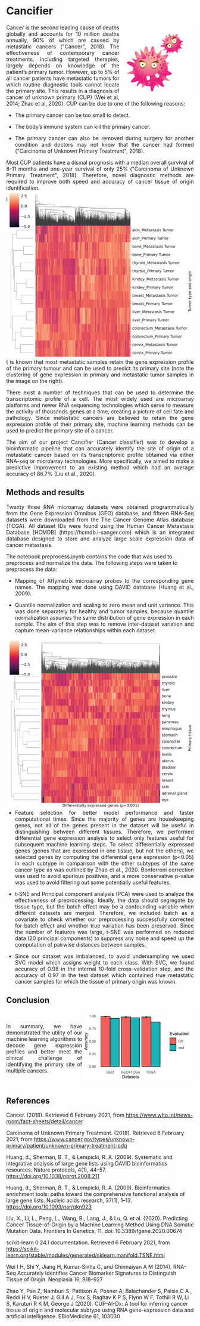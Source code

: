 # Cancifier

<img src="images/logo.png" alt="cancifier logo; source: pngtree.com" width="200" height="200" align="right">

<p align="justify">
Cancer is the second leading cause of deaths globally and accounts for 10 million deaths annually, 90% of which are caused by metastatic cancers ("Cancer", 2018). The effectiveness of contemporary cancer treatments, including targeted therapies, largely depends on knowledge of the patient’s primary tumor. However, up to 5% of all cancer patients have metastatic tumors for which routine diagnostic tools cannot locate the primary site. This results in a diagnosis of cancer of unknown primary (CUP) (Wei et al, 2014; Zhao et al, 2020). CUP can be due to one of the following reasons:

- <p align="justify">The primary cancer can be too small to detect.

- <p align="justify">The body’s immune system can kill the primary cancer.

- <p align="justify">The primary cancer can also be removed during surgery for another condition and doctors may not know that the cancer had formed ("Carcinoma of Unknown Primary Treatment", 2018).

<p align="justify">
Most CUP patients have a dismal prognosis with a median overall survival of 8-11 months and one-year survival of only 25% ("Carcinoma of Unknown Primary Treatment", 2018). Therefore, novel diagnostic methods are required to improve both speed and accuracy of cancer tissue of origin identification.

<img src="images/heatmap_by_type.svg" align="right" width="500">

<p align="justify">
It is known that most metastatic samples retain the gene expression profile of the primary tumour and can be used to predict its primary site (note the clustering of gene expression in primary and metastatic tumor samples in the image on the right).

<p align="justify">
There exist a number of techniques that can be used to determine the transcriptomic profile of a cell. The most widely used are microarray platforms and newer RNA sequencing technologies which serve to measure the activity of thousands genes at a time, creating a picture of cell fate and pathology. Since metastatic cancers are believed to retain the gene expression profile of their primary site, machine learning methods can be used to predict the primary site of a cancer.

<p align="justify">
The aim of our project Cancifier (Cancer classifier) was to develop a bioinformatic pipeline that can accurately identify the site of origin of a metastatic cancer based on its transcriptomic profile obtained via either RNA-seq or microarray technologies. More specifically, we aimed to make a predictive improvement to an existing method which had an average accuracy of 86.7% (Liu et al., 2020).

  ## Methods and results

<p align="justify">
Twenty three RNA microarray datasets were obtained programmatically from the Gene Expression Omnibus (GEO) database, and fifteen RNA-Seq datasets were downloaded from the The Cancer Genome Atlas database (TCGA). All dataset IDs were found using the Human Cancer Metastasis Database [HCMDB] (https://hcmdb.i-sanger.com) which is an integrated database designed to store and analyze large scale expression data of cancer metastasis.

The notebook preprocess.ipynb contains the code that was used to preprocess and normalize the data. The following steps were taken to preprocess the data:

- <p align="justify">Mapping of Affymetrix microarray probes to the corresponding gene names. The mapping was done using DAVID database (Huang et al., 2009).

- <p align="justify">Quantile normalization and scaling to zero mean and unit variance. This was done separately for healthy and tumor samples, because quantile normalization assumes the same distribution of gene expression in each sample. The aim of this step was to remove inter-dataset variation and capture mean-variance relationships within each dataset.

<img src="images/heatmap_by_primary.svg" align="right" width="500">

- <p align="justify">Feature selection for better model performance and faster computational times. Since the majority of genes are housekeeping genes, not all of the genes present in the dataset will be useful in distinguishing between different tissues. Therefore, we performed differential gene expression analysis to select only features useful for subsequent machine learning steps. To select differentially expressed genes (genes that are expressed in one tissue, but not the others), we selected genes by computing the differential gene expression (p<0.05) in each subtype in comparison with the other subtypes of the same cancer type as was outlined by Zhao et al., 2020. Bonferroni correction was used to avoid spurious positives, and a more conservative p-value was used to avoid filtering out some potentially useful features.

- <p align="justify">t-SNE and Principal component analysis (PCA) were used to analyze the effectiveness of preprocessing. Ideally, the data should segregate by tissue type, but the batch effect may be a confounding variable when different datasets are merged. Therefore, we included batch as a covariate to check whether our preprocessing successfully corrected for batch effect and whether true variation has been preserved. Since the number of features was large, t-SNE was performed on reduced data (20 principal components) to suppress any noise and speed up the computation of pairwise distances between samples.



- <p align="justify">Since our dataset was imbalanced, to avoid undersampling we used SVC model which assigns weight to each class. With SVC, we found accuracy of 0.98 in the internal 10-fold cross-validation step, and the accuracy of 0.97 in the test dataset which contained true metastatic cancer samples for which the tissue of primary origin was known.

## Conclusion

<img src="images/eval.png" align="right" width="300">&nbsp;

<p align="justify">
In summary, we have demonstrated the utility of our machine learning algorithms to decode gene expression profiles and better meet the clinical challenge of identifying the primary site of multiple cancers.

&nbsp;&nbsp;&nbsp;




## References

Cancer. (2018). Retrieved 6 February 2021, from https://www.who.int/news-room/fact-sheets/detail/cancer

Carcinoma of Unknown Primary Treatment. (2018). Retrieved 6 February 2021, from https://www.cancer.gov/types/unknown-primary/patient/unknown-primary-treatment-pdq

Huang, d., Sherman, B. T., & Lempicki, R. A. (2009). Systematic and integrative analysis of large gene lists using DAVID bioinformatics resources. Nature protocols, 4(1), 44–57. https://doi.org/10.1038/nprot.2008.211

Huang, d., Sherman, B. T., & Lempicki, R. A. (2009). Bioinformatics enrichment tools: paths toward the comprehensive functional analysis of large gene lists. Nucleic acids research, 37(1), 1–13. https://doi.org/10.1093/nar/gkn923

Liu, X., Li, L., Peng, L., Wang, B., Lang, J., & Lu, Q. et al. (2020). Predicting Cancer Tissue-of-Origin by a Machine Learning Method Using DNA Somatic Mutation Data. Frontiers In Genetics, 11. doi: 10.3389/fgene.2020.00674

scikit-learn 0.24.1 documentation. Retrieved 6 February 2021, from https://scikit-learn.org/stable/modules/generated/sklearn.manifold.TSNE.html

Wei I H, Shi Y, Jiang H, Kumar-Sinha C, and Chinnaiyan A M (2014). RNA-Seq Accurately Identifies Cancer Biomarker Signatures to Distinguish Tissue of Origin. Neoplasia 16, 918–927

Zhao Y, Pan Z, Namburi S, Pattison A, Posner A, Balachander S, Paisie C A , Reddi H V, Rueter J, Gill A J, Fox S, Raghav K P S, Flynn W F, Tothill R W, Li S, Karuturi R K M, George J (2020). CUP-AI-Dx: A tool for inferring cancer tissue of origin and molecular subtype using RNA gene-expression data and artificial intelligence. EBioMedicine 61, 103030
 
